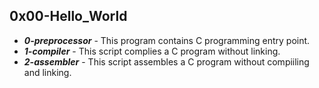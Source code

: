 ## 0x00-Hello_World
 - ***0-preprocessor*** - This program contains C programming entry point.
 - ***1-compiler*** - This script complies a C program without linking.
 - ***2-assembler*** - This script assembles a C program without compiiling and linking.
 